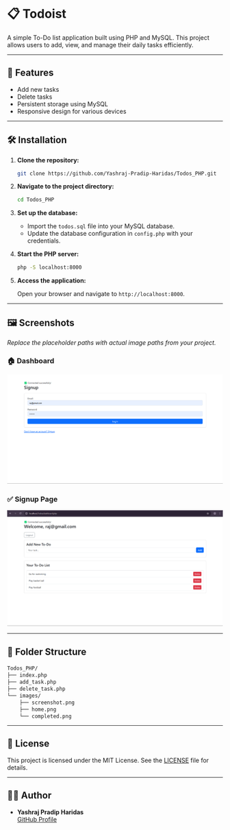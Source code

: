 # 📋 Todoist

A simple To-Do list application built using PHP and MySQL. This project allows users to add, view, and manage their daily tasks efficiently.

---

## 🚀 Features

- Add new tasks
- Delete tasks
- Persistent storage using MySQL
- Responsive design for various devices

---

## 🛠️ Installation

1. **Clone the repository:**

   ```bash
   git clone https://github.com/Yashraj-Pradip-Haridas/Todos_PHP.git
   ```

2. **Navigate to the project directory:**

   ```bash
   cd Todos_PHP
   ```

3. **Set up the database:**

   - Import the `todos.sql` file into your MySQL database.
   - Update the database configuration in `config.php` with your credentials.

4. **Start the PHP server:**

   ```bash
   php -S localhost:8000
   ```

5. **Access the application:**

   Open your browser and navigate to `http://localhost:8000`.

---

## 🖼️ Screenshots

_Replace the placeholder paths with actual image paths from your project._

### 🏠 Dashboard

![Signup Page](images/Singup.png)

### ✅ Signup Page

![Dashboard](images/Dashboard.png)

---

## 📂 Folder Structure

```
Todos_PHP/
├── index.php
├── add_task.php
├── delete_task.php
└── images/
    ├── screenshot.png
    ├── home.png
    └── completed.png
```

---

## 📄 License

This project is licensed under the MIT License. See the [LICENSE](LICENSE) file for details.

---

## 🙋‍♂️ Author

- **Yashraj Pradip Haridas**  
  [GitHub Profile](https://github.com/Yashraj-Pradip-Haridas)

